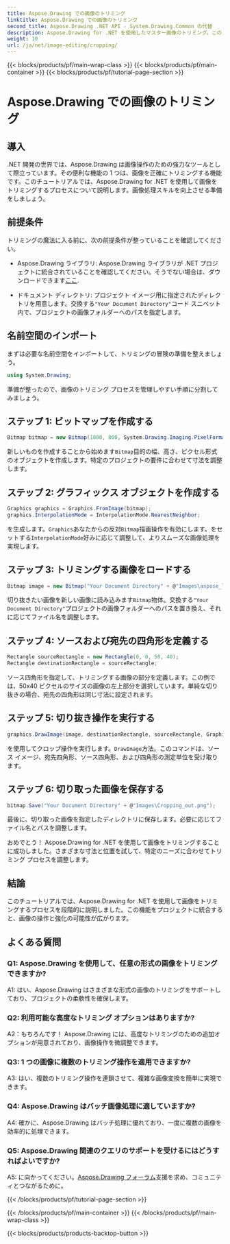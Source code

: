 ```yaml
---
title: Aspose.Drawing での画像のトリミング
linktitle: Aspose.Drawing での画像のトリミング
second_title: Aspose.Drawing .NET API - System.Drawing.Common の代替
description: Aspose.Drawing for .NET を使用したマスター画像のトリミング。このステップバイステップのガイドにより、開発者は画像処理スキルを簡単に向上させることができます。
weight: 10
url: /ja/net/image-editing/cropping/
---
```


{{< blocks/products/pf/main-wrap-class >}}
{{< blocks/products/pf/main-container >}}
{{< blocks/products/pf/tutorial-page-section >}}

# Aspose.Drawing での画像のトリミング

## 導入

.NET 開発の世界では、Aspose.Drawing は画像操作のための強力なツールとして際立っています。その便利な機能の 1 つは、画像を正確にトリミングする機能です。このチュートリアルでは、Aspose.Drawing for .NET を使用して画像をトリミングするプロセスについて説明します。画像処理スキルを向上させる準備をしましょう。

## 前提条件

トリミングの魔法に入る前に、次の前提条件が整っていることを確認してください。

-  Aspose.Drawing ライブラリ: Aspose.Drawing ライブラリが .NET プロジェクトに統合されていることを確認してください。そうでない場合は、ダウンロードできます[ここ](https://releases.aspose.com/drawing/net/).

- ドキュメント ディレクトリ: プロジェクト イメージ用に指定されたディレクトリを用意します。交換する`"Your Document Directory"`コード スニペット内で、プロジェクトの画像フォルダーへのパスを指定します。

## 名前空間のインポート

まずは必要な名前空間をインポートして、トリミングの冒険の準備を整えましょう。

```csharp
using System.Drawing;
```

準備が整ったので、画像のトリミング プロセスを管理しやすい手順に分割してみましょう。

## ステップ 1: ビットマップを作成する

```csharp
Bitmap bitmap = new Bitmap(1000, 800, System.Drawing.Imaging.PixelFormat.Format32bppPArgb);
```

新しいものを作成することから始めます`Bitmap`目的の幅、高さ、ピクセル形式のオブジェクトを作成します。特定のプロジェクトの要件に合わせて寸法を調整します。

## ステップ 2: グラフィックス オブジェクトを作成する

```csharp
Graphics graphics = Graphics.FromImage(bitmap);
graphics.InterpolationMode = InterpolationMode.NearestNeighbor;
```

を生成します。`Graphics`あなたからの反対`Bitmap`描画操作を有効にします。をセットする`InterpolationMode`好みに応じて調整して、よりスムーズな画像処理を実現します。

## ステップ 3: トリミングする画像をロードする

```csharp
Bitmap image = new Bitmap("Your Document Directory" + @"Images\aspose_logo.png");
```

切り抜きたい画像を新しい画像に読み込みます`Bitmap`物体。交換する`"Your Document Directory"`プロジェクトの画像フォルダーへのパスを置き換え、それに応じてファイル名を調整します。

## ステップ 4: ソースおよび宛先の四角形を定義する

```csharp
Rectangle sourceRectangle = new Rectangle(0, 0, 50, 40);
Rectangle destinationRectangle = sourceRectangle;
```

ソース四角形を指定して、トリミングする画像の部分を定義します。この例では、50x40 ピクセルのサイズの画像の左上部分を選択しています。単純な切り抜きの場合、宛先の四角形は同じ寸法に設定されます。

## ステップ 5: 切り抜き操作を実行する

```csharp
graphics.DrawImage(image, destinationRectangle, sourceRectangle, GraphicsUnit.Pixel);
```

を使用してクロップ操作を実行します。`DrawImage`方法。このコマンドは、ソース イメージ、宛先四角形、ソース四角形、および四角形の測定単位を受け取ります。

## ステップ 6: 切り取った画像を保存する

```csharp
bitmap.Save("Your Document Directory" + @"Images\Cropping_out.png");
```

最後に、切り取った画像を指定したディレクトリに保存します。必要に応じてファイル名とパスを調整します。

おめでとう！ Aspose.Drawing for .NET を使用して画像をトリミングすることに成功しました。さまざまな寸法と位置を試して、特定のニーズに合わせてトリミング プロセスを調整します。

## 結論

このチュートリアルでは、Aspose.Drawing for .NET を使用して画像をトリミングするプロセスを段階的に説明しました。この機能をプロジェクトに統合すると、画像の操作と強化の可能性が広がります。

## よくある質問

### Q1: Aspose.Drawing を使用して、任意の形式の画像をトリミングできますか?

A1: はい、Aspose.Drawing はさまざまな形式の画像のトリミングをサポートしており、プロジェクトの柔軟性を確保します。

### Q2: 利用可能な高度なトリミング オプションはありますか?

A2：もちろんです！ Aspose.Drawing には、高度なトリミングのための追加オプションが用意されており、画像操作を微調整できます。

### Q3: 1 つの画像に複数のトリミング操作を適用できますか?

A3: はい、複数のトリミング操作を連鎖させて、複雑な画像変換を簡単に実現できます。

### Q4: Aspose.Drawing はバッチ画像処理に適していますか?

A4: 確かに、Aspose.Drawing はバッチ処理に優れており、一度に複数の画像を効率的に処理できます。

### Q5: Aspose.Drawing 関連のクエリのサポートを受けるにはどうすればよいですか?

 A5: に向かってください。[Aspose.Drawing フォーラム](https://forum.aspose.com/c/diagram/17)支援を求め、コミュニティとつながるために。

{{< /blocks/products/pf/tutorial-page-section >}}

{{< /blocks/products/pf/main-container >}}
{{< /blocks/products/pf/main-wrap-class >}}

{{< blocks/products/products-backtop-button >}}
